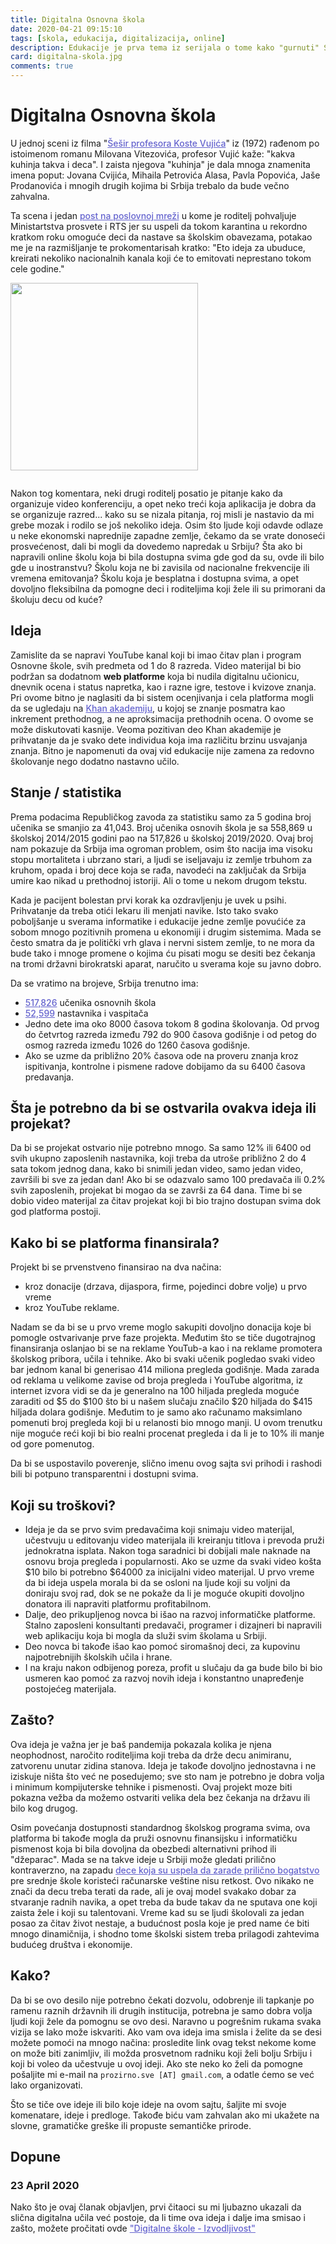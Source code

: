 ```yaml
---
title: Digitalna Osnovna škola
date: 2020-04-21 09:15:10
tags: [skola, edukacija, digitalizacija, online]
description: Edukacije je prva tema iz serijala o tome kako "gurnuti" Srbiju u 21 vek. 
card: digitalna-skola.jpg
comments: true
---
```


# Digitalna Osnovna škola

U jednoj sceni iz filma "[Šešir profesora Koste Vujića](https://www.youtube.com/watch?v=NWCZAMd1WL8)" iz (1972) rađenom po istoimenom romanu Milovana Vitezovića, profesor Vujić kaže: "kakva kuhinja takva i deca". I zaista njegova "kuhinja" je dala mnoga znamenita imena poput: Jovana Cvijića, Mihaila Petrovića Alasa, Pavla Popovića, Jaše Prodanovića i mnogih drugih kojima bi Srbija trebalo da bude večno zahvalna.

Ta scena i jedan [post na poslovnoj mreži](https://www.linkedin.com/posts/darkodrazovic_%D0%BC%D0%BE%D1%80%D0%B0%D0%BC-%D0%BF%D1%80%D0%B8%D0%B7%D0%BD%D0%B0%D1%82%D0%B8-%D0%B4%D0%B0-%D1%98%D0%B5-%D0%BE%D0%B2%D0%B0-%D1%88%D0%BA%D0%BE%D0%BB%D0%B0-%D0%BF%D1%80%D0%B5%D0%BA%D0%BE-%D1%80%D1%82%D1%81-%D0%B0-activity-6647854312577867776-hawo/) u kome je roditelj pohvaljuje Ministartstva prosvete i RTS jer su uspeli da tokom karantina u rekordno kratkom roku omoguće deci da nastave sa školskim obavezama, potakao me je na razmišljanje te prokomentarisah kratko: "Eto ideja za ubuduce, kreirati nekoliko nacionalnih kanala koji će to emitovati neprestano tokom cele godine."

<img src="/articles/digitalna-skola/linkedin-post.jpg" width="300" title="LinkedIn Post" alt="" class="img-mb-14">

Nakon tog komentara, neki drugi roditelj posatio je pitanje kako da organizuje video konferenciju, a opet neko treći koja aplikacija je dobra da se organizuje razred... kako su se nizala pitanja, roj misli je nastavio da mi grebe mozak i rodilo se još nekoliko ideja. Osim što ljude koji odavde odlaze u neke ekonomski naprednije zapadne zemlje, čekamo da se vrate donoseći prosvećenost, dali bi mogli da dovedemo napredak u Srbiju?
Šta ako bi napravili online školu koja bi bila dostupna svima gde god da su, ovde ili bilo gde u inostranstvu? Školu koja ne bi zavisila od nacionalne frekvencije ili vremena emitovanja? Školu koja je besplatna i dostupna svima, a opet dovoljno fleksibilna da pomogne deci i roditeljima koji žele ili su primorani da školuju decu od kuće?


## Ideja
Zamislite da se napravi YouTube kanal koji bi imao čitav plan i program Osnovne škole, svih predmeta od 1 do 8 razreda. Video materijal bi bio podržan sa dodatnom **web platforme** koja bi nudila digitalnu učionicu, dnevnik ocena i status napretka, kao i razne igre, testove i kvizove znanja. Pri ovome bitno je naglasiti da bi sistem ocenjivanja i cela platforma mogli da se ugledaju na [Khan akademiju](https://www.khanacademy.org/), u kojoj se znanje posmatra kao inkrement prethodnog, a ne aproksimacija prethodnih ocena. O ovome se može diskutovati kasnije. Veoma pozitivan deo Khan akademije je prihvatanje da je svako dete individua koja ima različitu brzinu usvajanja znanja. Bitno je napomenuti da ovaj vid edukacije nije zamena za redovno školovanje nego dodatno nastavno učilo.


## Stanje / statistika
Prema podacima Republičkog zavoda za statistiku samo za 5 godina broj učenika se smanjio za 41,043. Broj učenika osnovih škola je sa 558,869 u školskoj 2014/2015 godini pao na 517,826 u školskoj 2019/2020. Ovaj broj nam pokazuje da Srbija ima ogroman problem, osim što nacija ima visoku stopu mortaliteta i ubrzano stari, a ljudi se iseljavaju iz zemlje trbuhom za kruhom, opada i broj dece koja se rađa, navodeći na zaključak da Srbija umire kao nikad u prethodnoj istoriji. Ali o tome u nekom drugom tekstu.

Kada je pacijent bolestan prvi korak ka ozdravljenju je uvek u psihi. Prihvatanje da treba otići lekaru ili menjati navike. Isto tako svako poboljšanje u sverama informatike i edukacije jedne zemlje povućiće za sobom mnogo pozitivnih promena u ekonomiji i drugim sistemima. Mada se često smatra da je politički vrh glava i nervni sistem zemlje, to ne mora da bude tako i mnoge promene o kojima ću pisati mogu se desiti bez čekanja na tromi državni birokratski aparat, naručito u sverama koje su javno dobro.

Da se vratimo na brojeve, Srbija trenutno ima:
- [517,826](https://www.stat.gov.rs/sr-latn/vesti/20200325-osnovne-skole-pocetak-20192020-skolske-godine/?s=1102) učenika osnovnih škola
- [52,599](https://data.stat.gov.rs/Home/Result/11020201?languageCode=sr-Latn) nastavnika i vaspitača
- Jedno dete ima oko 8000 časova tokom 8 godina školovanja. Od prvog do četvrtog razreda između 792 do 900 časova godišnje i od petog do osmog razreda između 1026 do 1260 časova godišnje.
- Ako se uzme da približno 20% časova ode na proveru znanja kroz ispitivanja, kontrolne i pismene radove dobijamo da su 6400 časova predavanja.


## Šta je potrebno da bi se ostvarila ovakva ideja ili projekat?
Da bi se projekat ostvario nije potrebno mnogo. Sa samo 12% ili 6400 od svih ukupno zaposlenih nastavnika, koji treba da utroše približno 2 do 4 sata tokom jednog dana, kako bi snimili jedan video, samo jedan video, završili bi sve za jedan dan!
Ako bi se odazvalo samo 100 predavača ili 0.2% svih zaposlenih, projekat bi mogao da se završi za 64 dana.
Time bi se dobio video materijal za čitav projekat koji bi bio trajno dostupan svima dok god platforma postoji.


## Kako bi se platforma finansirala?
Projekt bi se prvenstveno finansirao na dva načina:
-	 kroz donacije (drzava, dijaspora, firme, pojedinci dobre volje) u prvo vreme 
-	 kroz YouTube reklame.  

Nadam se da bi se u prvo vreme moglo sakupiti dovoljno donacija koje bi pomogle ostvarivanje prve faze projekta.
Međutim što se tiče dugotrajnog finansiranja oslanjao bi se na reklame YouTub-a kao i na reklame promotera školskog pribora, učila i tehnike.
Ako bi svaki učenik pogledao svaki video bar jednom kanal bi generisao 414 miliona pregleda godišnje.
Mada zarada od reklama u velikome zavise od broja pregleda i YouTube algoritma, iz internet izvora vidi se da je generalno na 100 hiljada pregleda moguće zaraditi od $5 do $100 što bi u našem slučaju značilo $20 hiljada do $415 hiljada dolara godišnje. Međutim to je samo ako računamo maksimlano pomenuti broj pregleda koji bi u relanosti bio mnogo manji. U ovom trenutku nije moguće reći koji bi bio realni procenat pregleda i da li je to 10% ili manje od gore pomenutog.

Da bi se uspostavilo poverenje, slično imenu ovog sajta svi prihodi i rashodi bili bi potpuno transparentni i dostupni svima.


## Koji su troškovi?
- Ideja je da se prvo svim predavačima koji snimaju video materijal, učestvuju u editovanju video materijala ili kreiranju titlova i prevoda pruži jednokratna isplata. Nakon toga saradnici bi dobijali male naknade na osnovu broja pregleda i popularnosti. Ako se uzme da svaki video košta $10 bilo bi potrebno $64000 za inicijalni video materijal. U prvo vreme da bi ideja uspela morala bi da se osloni na ljude koji su voljni da doniraju svoj rad, dok se ne pokaže da li je moguće okupiti dovoljno donatora ili napraviti platformu profitabilnom.
- Dalje, deo prikupljenog novca bi išao na razvoj informatičke platforme. Stalno zaposleni konsultanti predavači, programer i dizajneri bi napravili web aplikaciju koja bi mogla da služi svim školama u Srbiji.
- Deo novca bi takođe išao kao pomoć siromašnoj deci, za kupovinu najpotrebnijih školskih učila i hrane.
- I na kraju nakon odbijenog poreza, profit u slučaju da ga bude bilo bi bio usmeren kao pomoć za razvoj novih ideja i konstantno unapređenje postojećeg materijala.


## Zašto?
Ova ideja je važna jer je baš pandemija pokazala kolika je njena neophodnost, naročito roditeljima koji treba da drže decu animiranu, zatvorenu unutar zidina stanova. Ideja je takođe dovoljno jednostavna i ne iziskuje ništa što već ne posedujemo; sve sto nam je potrebno je dobra volja i minimum kompijuterske tehnike i pismenosti. Ovaj projekt moze biti pokazna vežba da možemo ostvariti velika dela bez čekanja na državu ili bilo kog drugog.

Osim povećanja dostupnosti standardnog školskog programa svima, ova platforma bi takođe mogla da pruži osnovnu finansijsku i informatičku pismenost koja bi bila dovoljna da obezbedi alternativni prihod ili "džeparac". Mada se na takve ideje u Srbiji može gledati prilično kontraverzno, na zapadu [dece koja su uspela da zarade prilično bogatstvo](https://due.com/blog/25-kids-made-1-million-graduating-high-school/) pre srednje škole koristeći računarske veštine nisu retkost. Ovo nikako ne znači da decu treba terati da rade, ali je ovaj model svakako dobar za stvaranje radnih navika, a opet treba da bude takav da ne sputava one koji zaista žele i koji su talentovani. Vreme kad su se ljudi školovali za jedan posao za čitav život nestaje, a budućnost posla koje je pred name će biti mnogo dinamičnija, i shodno tome školski sistem treba prilagodi zahtevima budućeg društva i ekonomije.


## Kako?
Da bi se ovo desilo nije potrebno čekati dozvolu, odobrenje ili tapkanje po ramenu raznih državnih ili drugih institucija, potrebna je samo dobra volja ljudi koji žele da pomognu se ovo desi. Naravno u pogrešnim rukama svaka vizija se lako može iskvariti. Ako vam ova ideja ima smisla i želite da se desi možete pomoći na mnogo načina: prosledite link ovag tekst nekome kome on može biti zanimljiv, ili možda prosvetnom radniku koji želi bolju Srbiju i koji bi voleo da učestvuje u ovoj ideji.
Ako ste neko ko želi da pomogne pošaljite mi e-mail na `prozirno.sve [AT] gmail.com`, a odatle ćemo se već lako organizovati.

Što se tiče ove ideje ili bilo koje ideje na ovom sajtu, šaljite mi svoje komenatare, ideje i predloge. Takođe biću vam zahvalan ako mi ukažete na slovne, gramatičke greške ili propuste semantičke prirode.


## Dopune 

### 23 April 2020
Nako što je ovaj članak objavljen, prvi čitaoci su mi ljubazno ukazali da slična digitalna učila već postoje, da li time ova ideja i dalje ima smisao i zašto, možete pročitati ovde ["Digitalne škole - Izvodljivost"](/articles/digitalna-skola-izvodljivost/)


<style>
    .img-mb-14 { margin-bottom: 14px; }
    a { color: #6463ce; font-weight: 500; }
</style>